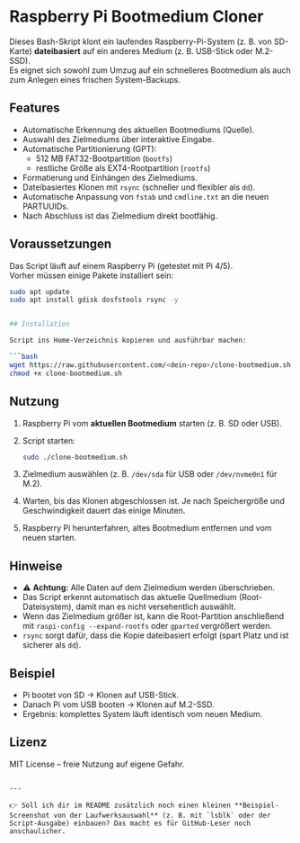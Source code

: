 # Raspberry Pi Bootmedium Cloner

Dieses Bash-Skript klont ein laufendes Raspberry-Pi-System (z. B. von SD-Karte) **dateibasiert** auf ein anderes Medium (z. B. USB-Stick oder M.2-SSD).  
Es eignet sich sowohl zum Umzug auf ein schnelleres Bootmedium als auch zum Anlegen eines frischen System-Backups.

## Features
- Automatische Erkennung des aktuellen Bootmediums (Quelle).
- Auswahl des Zielmediums über interaktive Eingabe.
- Automatische Partitionierung (GPT):
  - 512 MB FAT32-Bootpartition (`bootfs`)
  - restliche Größe als EXT4-Rootpartition (`rootfs`)
- Formatierung und Einhängen des Zielmediums.
- Dateibasiertes Klonen mit `rsync` (schneller und flexibler als `dd`).
- Automatische Anpassung von `fstab` und `cmdline.txt` an die neuen PARTUUIDs.
- Nach Abschluss ist das Zielmedium direkt bootfähig.

## Voraussetzungen
Das Script läuft auf einem Raspberry Pi (getestet mit Pi 4/5).  
Vorher müssen einige Pakete installiert sein:

```bash
sudo apt update
sudo apt install gdisk dosfstools rsync -y


## Installation

Script ins Home-Verzeichnis kopieren und ausführbar machen:

```bash
wget https://raw.githubusercontent.com/<dein-repo>/clone-bootmedium.sh
chmod +x clone-bootmedium.sh
```

## Nutzung

1. Raspberry Pi vom **aktuellen Bootmedium** starten (z. B. SD oder USB).

2. Script starten:

   ```bash
   sudo ./clone-bootmedium.sh
   ```

3. Zielmedium auswählen (z. B. `/dev/sda` für USB oder `/dev/nvme0n1` für M.2).

4. Warten, bis das Klonen abgeschlossen ist. Je nach Speichergröße und Geschwindigkeit dauert das einige Minuten.

5. Raspberry Pi herunterfahren, altes Bootmedium entfernen und vom neuen starten.

## Hinweise

* ⚠️ **Achtung:** Alle Daten auf dem Zielmedium werden überschrieben.
* Das Script erkennt automatisch das aktuelle Quellmedium (Root-Dateisystem), damit man es nicht versehentlich auswählt.
* Wenn das Zielmedium größer ist, kann die Root-Partition anschließend mit `raspi-config --expand-rootfs` oder `gparted` vergrößert werden.
* `rsync` sorgt dafür, dass die Kopie dateibasiert erfolgt (spart Platz und ist sicherer als `dd`).

## Beispiel

* Pi bootet von SD → Klonen auf USB-Stick.
* Danach Pi vom USB booten → Klonen auf M.2-SSD.
* Ergebnis: komplettes System läuft identisch vom neuen Medium.

## Lizenz

MIT License – freie Nutzung auf eigene Gefahr.

```

---

👉 Soll ich dir im README zusätzlich noch einen kleinen **Beispiel-Screenshot von der Laufwerksauswahl** (z. B. mit `lsblk` oder der Script-Ausgabe) einbauen? Das macht es für GitHub-Leser noch anschaulicher.
```

